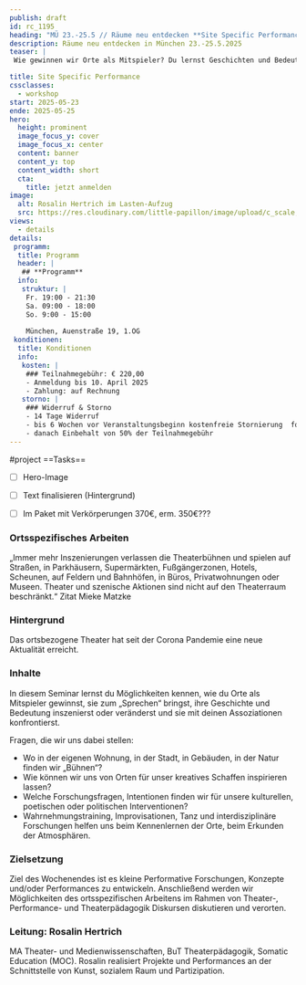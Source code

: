 ```yaml
---
publish: draft
id: rc_1195
heading: "MÜ 23.-25.5 // Räume neu entdecken **Site Specific Performance**"
description: Räume neu entdecken in München 23.-25.5.2025
teaser: |
 Wie gewinnen wir Orte als Mitspieler? Du lernst Geschichten und Bedeutungen von Räumen zu inszenieren oder sie durch eigene Assoziationen zu verändern. Wahrnehmungstraining, Improvisationen, Tanz und interdisziplinäre Forschungen helfen uns beim Kennenlernen der Orte, beim Erkunden der Atmosphären.

title: Site Specific Performance
cssclasses:
  - workshop
start: 2025-05-23
ende: 2025-05-25
hero:
  height: prominent
  image_focus_y: cover
  image_focus_x: center
  content: banner
  content_y: top
  content_width: short
  cta:
    title: jetzt anmelden
image:
  alt: Rosalin Hertrich im Lasten-Aufzug
  src: https://res.cloudinary.com/little-papillon/image/upload/c_scale,h_928,w_1400/v1735165358/dasei/sitespecific_cikgww.jpg   
views:
  - details
details:
 programm:
  title: Programm
  header: |
   ## **Programm**
  info:
   struktur: |
    Fr. 19:00 - 21:30
    Sa. 09:00 - 18:00
    So. 9:00 - 15:00
    
    München, Auenstraße 19, 1.OG 
 konditionen:
  title: Konditionen
  info:
   kosten: |
    ### Teilnahmegebühr: € 220,00
    - Anmeldung bis 10. April 2025
    - Zahlung: auf Rechnung
   storno: |
    ### Widerruf & Storno
    - 14 Tage Widerruf
    - bis 6 Wochen vor Veranstaltungsbeginn kostenfreie Stornierung  formlos schriftlich
    - danach Einbehalt von 50% der Teilnahmegebühr
---
```



#project
==Tasks==
- [ ] Hero-Image
- [ ] Text finalisieren (Hintergrund)
- [ ] Im Paket mit Verkörperungen 370€, erm. 350€???



<!-- PUBLISH-FROM-HERE -->

### Ortsspezifisches Arbeiten 

„Immer mehr Inszenierungen verlassen die Theaterbühnen und spielen auf Straßen, in Parkhäusern, Supermärkten, Fußgängerzonen, Hotels, Scheunen, auf Feldern und Bahnhöfen, in Büros, Privatwohnungen oder Museen. Theater und szenische Aktionen sind nicht auf den Theaterraum beschränkt.“ Zitat Mieke Matzke 

### Hintergrund
Das ortsbezogene Theater hat seit der Corona Pandemie eine neue Aktualität erreicht. 

### Inhalte
In diesem Seminar lernst du Möglichkeiten kennen, wie du Orte als Mitspieler gewinnst, sie zum „Sprechen“ bringst, ihre Geschichte und Bedeutung inszenierst oder veränderst und sie mit deinen Assoziationen konfrontierst. 

Fragen, die wir uns dabei stellen:
- Wo in der eigenen Wohnung, in der Stadt, in Gebäuden, in der Natur finden wir „Bühnen“? 
- Wie können wir uns von Orten für unser kreatives Schaffen inspirieren lassen? 
- Welche Forschungsfragen, Intentionen finden wir für unsere kulturellen, poetischen oder politischen Interventionen? 
- Wahrnehmungstraining, Improvisationen, Tanz und interdisziplinäre Forschungen helfen uns beim Kennenlernen der Orte, beim Erkunden der Atmosphären. 

### Zielsetzung
Ziel des Wochenendes ist es kleine Performative Forschungen, Konzepte und/oder Performances zu entwickeln. Anschließend werden wir Möglichkeiten des ortsspezifischen Arbeitens im Rahmen von Theater-, Performance- und Theaterpädagogik Diskursen diskutieren und verorten.

### Leitung: Rosalin Hertrich
MA Theater- und Medienwissenschaften, BuT Theaterpädagogik, Somatic Education (MOC). Rosalin realisiert Projekte und Performances an der Schnittstelle von Kunst, sozialem Raum und Partizipation. 
